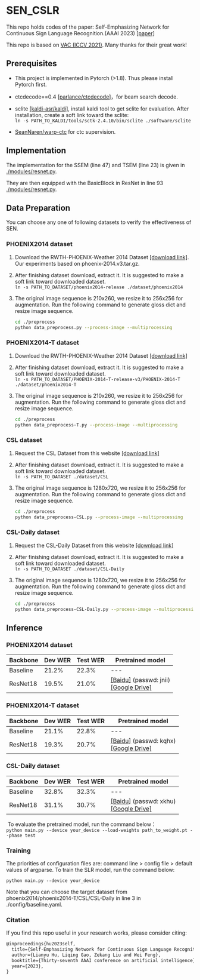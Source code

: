 # SEN_CSLR
This repo holds codes of the paper: Self-Emphasizing Network for Continuous Sign Language Recognition.(AAAI 2023) [[paper]](https://arxiv.org/abs/2211.17081)

This repo is based on [VAC (ICCV 2021)](https://openaccess.thecvf.com/content/ICCV2021/html/Min_Visual_Alignment_Constraint_for_Continuous_Sign_Language_Recognition_ICCV_2021_paper.html). Many thanks for their great work!

## Prerequisites

- This project is implemented in Pytorch (>1.8). Thus please install Pytorch first.

- ctcdecode==0.4 [[parlance/ctcdecode]](https://github.com/parlance/ctcdecode)，for beam search decode.

- sclite [[kaldi-asr/kaldi]](https://github.com/kaldi-asr/kaldi), install kaldi tool to get sclite for evaluation. After installation, create a soft link toward the sclite:    
  `ln -s PATH_TO_KALDI/tools/sctk-2.4.10/bin/sclite ./software/sclite`

- [SeanNaren/warp-ctc](https://github.com/SeanNaren/warp-ctc) for ctc supervision.

## Implementation
The implementation for the SSEM (line 47) and TSEM (line 23) is given in [./modules/resnet.py](https://github.com/hulianyuyy/SEN_CSLR/blob/main/modules/resnet.py).  

They are then equipped with the BasicBlock in ResNet in line 93 [./modules/resnet.py](https://github.com/hulianyuyy/SEN_CSLR/blob/main/modules/resnet.py).

## Data Preparation
You can choose any one of following datasets to verify the effectiveness of SEN.

### PHOENIX2014 dataset
1. Download the RWTH-PHOENIX-Weather 2014 Dataset [[download link]](https://www-i6.informatik.rwth-aachen.de/~koller/RWTH-PHOENIX/). Our experiments based on phoenix-2014.v3.tar.gz.

2. After finishing dataset download, extract it. It is suggested to make a soft link toward downloaded dataset.   
   `ln -s PATH_TO_DATASET/phoenix2014-release ./dataset/phoenix2014`

3. The original image sequence is 210x260, we resize it to 256x256 for augmentation. Run the following command to generate gloss dict and resize image sequence.     

   ```bash
   cd ./preprocess
   python data_preprocess.py --process-image --multiprocessing
   ```

### PHOENIX2014-T dataset
1. Download the RWTH-PHOENIX-Weather 2014 Dataset [[download link]](https://www-i6.informatik.rwth-aachen.de/~koller/RWTH-PHOENIX-2014-T/)

2. After finishing dataset download, extract it. It is suggested to make a soft link toward downloaded dataset.   
   `ln -s PATH_TO_DATASET/PHOENIX-2014-T-release-v3/PHOENIX-2014-T ./dataset/phoenix2014-T`

3. The original image sequence is 210x260, we resize it to 256x256 for augmentation. Run the following command to generate gloss dict and resize image sequence.     

   ```bash
   cd ./preprocess
   python data_preprocess-T.py --process-image --multiprocessing
   ```

### CSL dataset

1. Request the CSL Dataset from this website [[download link]](https://ustc-slr.github.io/openresources/cslr-dataset-2015/index.html)

2. After finishing dataset download, extract it. It is suggested to make a soft link toward downloaded dataset.   
   `ln -s PATH_TO_DATASET ./dataset/CSL`

3. The original image sequence is 1280x720, we resize it to 256x256 for augmentation. Run the following command to generate gloss dict and resize image sequence.     

   ```bash
   cd ./preprocess
   python data_preprocess-CSL.py --process-image --multiprocessing
   ``` 

### CSL-Daily dataset

1. Request the CSL-Daily Dataset from this website [[download link]](http://home.ustc.edu.cn/~zhouh156/dataset/csl-daily/)

2. After finishing dataset download, extract it. It is suggested to make a soft link toward downloaded dataset.   
   `ln -s PATH_TO_DATASET ./dataset/CSL-Daily`

3. The original image sequence is 1280x720, we resize it to 256x256 for augmentation. Run the following command to generate gloss dict and resize image sequence.     

   ```bash
   cd ./preprocess
   python data_preprocess-CSL-Daily.py --process-image --multiprocessing
   ``` 

## Inference

### PHOENIX2014 dataset

| Backbone | Dev WER  | Test WER  | Pretrained model                                             |
| -------- | ---------- | ----------- | --- |
| Baseline | 21.2%      | 22.3%       |  --- | 
| ResNet18 | 19.5%      | 21.0%       | [[Baidu]](https://pan.baidu.com/s/1EcvdftTPwP6stbgB7C0v3Q) (passwd: jnii)<br />[[Google Drive]]() |

### PHOENIX2014-T dataset

| Backbone | Dev WER  | Test WER  | Pretrained model                                             |
| -------- | ---------- | ----------- | --- |
| Baseline | 21.1%      | 22.8%       |  --- | 
| ResNet18 | 19.3%      | 20.7%       | [[Baidu]](https://pan.baidu.com/s/1_k6OML-exuQZO8sDzuD-5A) (passwd: kqhx)<br />[[Google Drive]]() |

### CSL-Daily dataset

| Backbone | Dev WER  | Test WER  | Pretrained model                                            |
| -------- | ---------- | ----------- | --- |
| Baseline | 32.8%      | 32.3%       |  --- | 
| ResNet18 | 31.1%      | 30.7%       | [[Baidu]](https://pan.baidu.com/s/1bARLXmEC-PlHdVU8BGx_7Q) (passwd: xkhu)<br />[[Google Drive]]() |

​	To evaluate the pretrained model, run the command below：   
`python main.py --device your_device --load-weights path_to_weight.pt --phase test`

### Training

The priorities of configuration files are: command line > config file > default values of argparse. To train the SLR model, run the command below:

`python main.py --device your_device`

Note that you can choose the target dataset from phoenix2014/phoenix2014-T/CSL/CSL-Daily in line 3 in ./config/baseline.yaml.
 
### Citation

If you find this repo useful in your research works, please consider citing:

```latex
@inproceedings{hu2023self,
  title={Self-Emphasizing Network for Continuous Sign Language Recognition},
  author={Lianyu Hu, Liqing Gao, Zekang Liu and Wei Feng},
  booktitle={Thirty-seventh AAAI conference on artificial intelligence},
  year={2023},
}
```